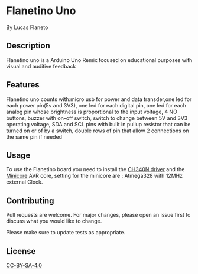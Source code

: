 # Flanetino Uno
By Lucas Flaneto 


## Description

Flanetino uno is a Arduino Uno Remix focused on educational purposes with visual and auditive feedback


## Features

Flanetino uno counts with:micro usb for power and data transder,one led for each power pin(5v and 3V3), one led for each digital pin, one led for each analog pin whose brightness is proportional to the input voltage, 4 NO buttons, buzzer with on-off switch, switch to change between 5V and 3V3 operating voltage, SDA and SCL pins with built in pullup resistor that can be turned on or of by a switch, double rows of pin that allow 2 connections on the same pin if needed  

## Usage

To use the Flanetino board you need to install the [CH340N driver](http://www.wch-ic.com/downloads/CH341SER_ZIP.html) and the [Minicore](https://github.com/MCUdude/MiniCore) AVR core, setting for the minicore are : Atmega328 with  12MHz external Clock.


## Contributing
Pull requests are welcome. For major changes, please open an issue first to discuss what you would like to change.

Please make sure to update tests as appropriate.

## License
[CC-BY-SA-4.0](https://choosealicense.com/licenses/cc-by-sa-4.0/)
